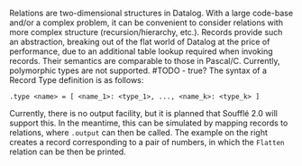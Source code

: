 Relations are two-dimensional structures in Datalog. With a large code-base and/or a complex problem, it can be convenient to consider relations with more complex structure (recursion/hierarchy, etc.). Records provide such an abstraction, breaking out of the flat world of Datalog at the price of performance, due to an additional table lookup required when invoking records. Their semantics are comparable to those in Pascal/C. Currently, polymorphic types are not supported. #TODO - true? The syntax of a Record Type definition is as follows:

```
.type <name> = [ <name_1>: <type_1>, ..., <name_k>: <type_k> ]
```

Currently, there is no output facility, but it is planned that Soufflé 2.0 will support this. In the meantime, this can be simulated by mapping records to relations, where `.output` can then be called. The example on the right creates a record corresponding to a pair of numbers, in which the `Flatten` relation can be then be printed.
